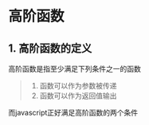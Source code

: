 高阶函数
================

## 1. 高阶函数的定义 ##  

高阶函数是指至少满足下列条件之一的函数  

> 1. 函数可以作为参数被传递  
> 2. 函数可以作为返回值输出  

而javascript正好满足高阶函数的两个条件
